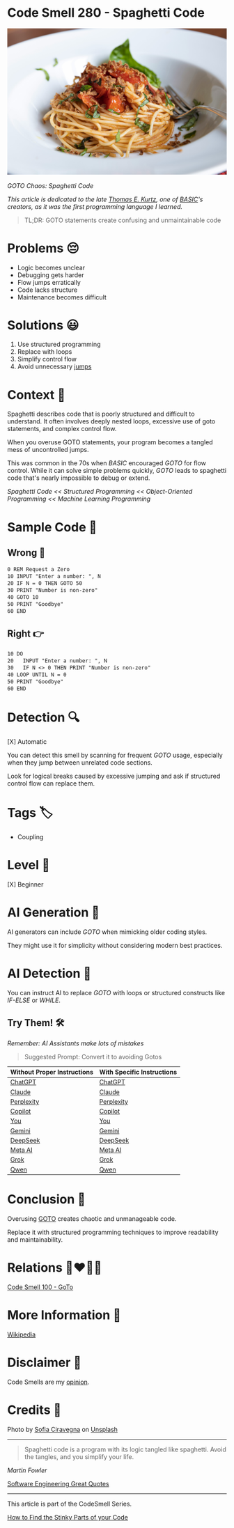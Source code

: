 # Code Smell 280 - Spaghetti Code

![Code Smell 280 - Spaghetti Code](Code%20Smell%20280%20-%20Spaghetti%20Code.jpg)

*GOTO Chaos: Spaghetti Code*

*This article is dedicated to the late [Thomas E. Kurtz](https://en.wikipedia.org/wiki/Thomas_E._Kurtz), one of [BASIC](https://en.wikipedia.org/wiki/BASIC)'s creators, as it was the first programming language I learned.*

> TL;DR: GOTO statements create confusing and unmaintainable code

# Problems 😔 

- Logic becomes unclear  
- Debugging gets harder  
- Flow jumps erratically  
- Code lacks structure  
- Maintenance becomes difficult 

# Solutions 😃

1. Use structured programming
2. Replace with loops  
3. Simplify control flow  
4. Avoid unnecessary [jumps](https://github.com/mcsee/Software-Design-Articles/tree/main/Articles/Code%20Smells/Code%20Smell%20100%20-%20GoTo/readme.md)
 
# Context 💬

Spaghetti describes code that is poorly structured and difficult to understand. It often involves deeply nested loops, excessive use of goto statements, and complex control flow. 

When you overuse GOTO statements, your program becomes a tangled mess of uncontrolled jumps. 

This was common in the 70s when *BASIC* encouraged *GOTO* for flow control. While it can solve simple problems quickly, *GOTO* leads to spaghetti code that's nearly impossible to debug or extend.

*Spaghetti Code << Structured Programming << Object-Oriented Programming << Machine Learning Programming*

# Sample Code 📖

## Wrong 🚫

<!-- [Gist Url](https://gist.github.com/mcsee/3d7eece73ed40d88e25701b3dc9c5988) -->

```basic
0 REM Request a Zero
10 INPUT "Enter a number: ", N
20 IF N = 0 THEN GOTO 50
30 PRINT "Number is non-zero"
40 GOTO 10
50 PRINT "Goodbye"
60 END
```

## Right 👉

<!-- [Gist Url](https://gist.github.com/mcsee/1d4e14095a2a844a7d659a2e9b94e348) -->

```basic
10 DO
20   INPUT "Enter a number: ", N
30   IF N <> 0 THEN PRINT "Number is non-zero"
40 LOOP UNTIL N = 0
50 PRINT "Goodbye"
60 END
```

# Detection 🔍

[X] Automatic 

You can detect this smell by scanning for frequent *GOTO* usage, especially when they jump between unrelated code sections. 

Look for logical breaks caused by excessive jumping and ask if structured control flow can replace them.

# Tags 🏷️

- Coupling

# Level 🔋

[X] Beginner

# AI Generation 🤖

AI generators can include *GOTO* when mimicking older coding styles.

They might use it for simplicity without considering modern best practices.

# AI Detection 🥃

You can instruct AI to replace *GOTO* with loops or structured constructs like *IF-ELSE* or *WHILE*.

## Try Them! 🛠

*Remember: AI Assistants make lots of mistakes*

> Suggested Prompt: Convert it to avoiding Gotos

| Without Proper Instructions    | With Specific Instructions |
| -------- | ------- |
| [ChatGPT](https://chat.openai.com/?q=Correct+and+explain+this+code%3A+%60%60%60basic%0D%0A0+REM+Request+a+Zero%0D%0A10+INPUT+%22Enter+a+number%3A+%22%2C+N%0D%0A20+IF+N+%3D+0+THEN+GOTO+50%0D%0A30+PRINT+%22Number+is+non-zero%22%0D%0A40+GOTO+10%0D%0A50+PRINT+%22Goodbye%22%0D%0A60+END%0D%0A%60%60%60) | [ChatGPT](https://chat.openai.com/?q=Convert+it+to+avoiding+Gotos%3A+%60%60%60basic%0D%0A0+REM+Request+a+Zero%0D%0A10+INPUT+%22Enter+a+number%3A+%22%2C+N%0D%0A20+IF+N+%3D+0+THEN+GOTO+50%0D%0A30+PRINT+%22Number+is+non-zero%22%0D%0A40+GOTO+10%0D%0A50+PRINT+%22Goodbye%22%0D%0A60+END%0D%0A%60%60%60) |
| [Claude](https://claude.ai/new?q=Correct+and+explain+this+code%3A+%60%60%60basic%0D%0A0+REM+Request+a+Zero%0D%0A10+INPUT+%22Enter+a+number%3A+%22%2C+N%0D%0A20+IF+N+%3D+0+THEN+GOTO+50%0D%0A30+PRINT+%22Number+is+non-zero%22%0D%0A40+GOTO+10%0D%0A50+PRINT+%22Goodbye%22%0D%0A60+END%0D%0A%60%60%60) | [Claude](https://claude.ai/new?q=Convert+it+to+avoiding+Gotos%3A+%60%60%60basic%0D%0A0+REM+Request+a+Zero%0D%0A10+INPUT+%22Enter+a+number%3A+%22%2C+N%0D%0A20+IF+N+%3D+0+THEN+GOTO+50%0D%0A30+PRINT+%22Number+is+non-zero%22%0D%0A40+GOTO+10%0D%0A50+PRINT+%22Goodbye%22%0D%0A60+END%0D%0A%60%60%60) |
| [Perplexity](https://www.perplexity.ai/?q=Correct+and+explain+this+code%3A+%60%60%60basic%0D%0A0+REM+Request+a+Zero%0D%0A10+INPUT+%22Enter+a+number%3A+%22%2C+N%0D%0A20+IF+N+%3D+0+THEN+GOTO+50%0D%0A30+PRINT+%22Number+is+non-zero%22%0D%0A40+GOTO+10%0D%0A50+PRINT+%22Goodbye%22%0D%0A60+END%0D%0A%60%60%60) | [Perplexity](https://www.perplexity.ai/?q=Convert+it+to+avoiding+Gotos%3A+%60%60%60basic%0D%0A0+REM+Request+a+Zero%0D%0A10+INPUT+%22Enter+a+number%3A+%22%2C+N%0D%0A20+IF+N+%3D+0+THEN+GOTO+50%0D%0A30+PRINT+%22Number+is+non-zero%22%0D%0A40+GOTO+10%0D%0A50+PRINT+%22Goodbye%22%0D%0A60+END%0D%0A%60%60%60) |
| [Copilot](https://www.bing.com/chat?showconv=1&sendquery=1&q=Correct+and+explain+this+code%3A+%60%60%60basic%0D%0A0+REM+Request+a+Zero%0D%0A10+INPUT+%22Enter+a+number%3A+%22%2C+N%0D%0A20+IF+N+%3D+0+THEN+GOTO+50%0D%0A30+PRINT+%22Number+is+non-zero%22%0D%0A40+GOTO+10%0D%0A50+PRINT+%22Goodbye%22%0D%0A60+END%0D%0A%60%60%60) | [Copilot](https://www.bing.com/chat?showconv=1&sendquery=1&q=Convert+it+to+avoiding+Gotos%3A+%60%60%60basic%0D%0A0+REM+Request+a+Zero%0D%0A10+INPUT+%22Enter+a+number%3A+%22%2C+N%0D%0A20+IF+N+%3D+0+THEN+GOTO+50%0D%0A30+PRINT+%22Number+is+non-zero%22%0D%0A40+GOTO+10%0D%0A50+PRINT+%22Goodbye%22%0D%0A60+END%0D%0A%60%60%60) |
| [You](https://you.com/search?q=Correct+and+explain+this+code%3A+%60%60%60basic%0D%0A0+REM+Request+a+Zero%0D%0A10+INPUT+%22Enter+a+number%3A+%22%2C+N%0D%0A20+IF+N+%3D+0+THEN+GOTO+50%0D%0A30+PRINT+%22Number+is+non-zero%22%0D%0A40+GOTO+10%0D%0A50+PRINT+%22Goodbye%22%0D%0A60+END%0D%0A%60%60%60) | [You](https://you.com/search?q=Convert+it+to+avoiding+Gotos%3A+%60%60%60basic%0D%0A0+REM+Request+a+Zero%0D%0A10+INPUT+%22Enter+a+number%3A+%22%2C+N%0D%0A20+IF+N+%3D+0+THEN+GOTO+50%0D%0A30+PRINT+%22Number+is+non-zero%22%0D%0A40+GOTO+10%0D%0A50+PRINT+%22Goodbye%22%0D%0A60+END%0D%0A%60%60%60) |
| [Gemini](https://gemini.google.com/) | [Gemini](https://gemini.google.com/) | 
| [DeepSeek](https://chat.deepseek.com/) | [DeepSeek](https://chat.deepseek.com/) | 
| [Meta AI](https://www.meta.ai/chat) | [Meta AI](https://www.meta.ai/) | 
| [Grok](https://grok.com/) | [Grok](https://grok.com/) | 
| [Qwen](https://chat.qwen.ai/) | [Qwen](https://chat.qwen.ai/) | 

# Conclusion 🏁

Overusing [GOTO](https://github.com/mcsee/Software-Design-Articles/tree/main/Articles/Code%20Smells/Code%20Smell%20100%20-%20GoTo/readme.md) creates chaotic and unmanageable code. 

Replace it with structured programming techniques to improve readability and maintainability.

# Relations 👩‍❤️‍💋‍👨

[Code Smell 100 - GoTo](https://github.com/mcsee/Software-Design-Articles/tree/main/Articles/Code%20Smells/Code%20Smell%20100%20-%20GoTo/readme.md)

# More Information 📕

[Wikipedia](https://en.wikipedia.org/wiki/BASIC)

# Disclaimer 📘

Code Smells are my [opinion](https://github.com/mcsee/Software-Design-Articles/tree/main/Articles/Blogging/I%20Wrote%20More%20than%2090%20Articles%20on%202021%20Here%20is%20What%20I%20Learned/readme.md).

# Credits 🙏

Photo by [Sofia Ciravegna](https://unsplash.com/@sociravegna) on [Unsplash](https://unsplash.com/photos/a-plate-of-spaghetti-with-meat-and-tomato-sauce-khQeenz99H0)      
  
* * *

> Spaghetti code is a program with its logic tangled like spaghetti. Avoid the tangles, and you simplify your life.

_Martin Fowler_
 
[Software Engineering Great Quotes](https://github.com/mcsee/Software-Design-Articles/tree/main/Articles/Quotes/Software%20Engineering%20Great%20Quotes/readme.md)

* * *

This article is part of the CodeSmell Series.

[How to Find the Stinky Parts of your Code](https://github.com/mcsee/Software-Design-Articles/tree/main/Articles/Code%20Smells/How%20to%20Find%20the%20Stinky%20parts%20of%20your%20Code/readme.md)